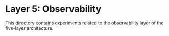 # Layer 5: Observability

This directory contains experiments related to the observability layer of the
five-layer architecture.
